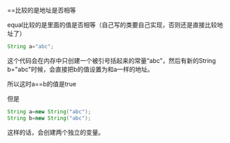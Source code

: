 ==比较的是地址是否相等

equal比较的是里面的值是否相等（自己写的类要自己实现，否则还是直接比较地址了）



```java
String a="abc";
```

这个代码会在内存中只创建一个被引号括起来的常量“abc”，然后有新的String b="abc"时候，会直接把b的值设置为和a一样的地址。

所以这时a==b的值是true

但是

```java
String a=new String("abc");
String b=new String("abc");
```

这样的话，会创建两个独立的变量。

